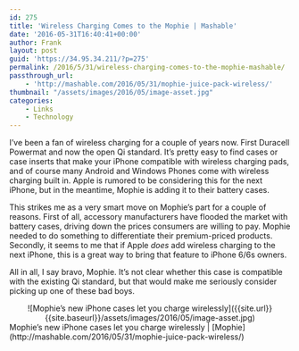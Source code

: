 ```yaml
---
id: 275
title: 'Wireless Charging Comes to the Mophie | Mashable'
date: '2016-05-31T16:40:41+00:00'
author: Frank
layout: post
guid: 'https://34.95.34.211/?p=275'
permalink: /2016/5/31/wireless-charging-comes-to-the-mophie-mashable/
passthrough_url:
    - 'http://mashable.com/2016/05/31/mophie-juice-pack-wireless/'
thumbnail: "/assets/images/2016/05/image-asset.jpg"
categories:
    - Links
    - Technology
---
```


I’ve been a fan of wireless charging for a couple of years now. First Duracell Powermat and now the open Qi standard. It’s pretty easy to find cases or case inserts that make your iPhone compatible with wireless charging pads, and of course many Android and Windows Phones come with wireless charging built in. Apple is rumored to be considering this for the next iPhone, but in the meantime, Mophie is adding it to their battery cases.

This strikes me as a very smart move on Mophie’s part for a couple of reasons. First of all, accessory manufacturers have flooded the market with battery cases, driving down the prices consumers are willing to pay. Mophie needed to do something to differentiate their premium-priced products. Secondly, it seems to me that if Apple *does* add wireless charging to the next iPhone, this is a great way to bring that feature to iPhone 6/6s owners.

All in all, I say bravo, Mophie. It’s not clear whether this case is compatible with the existing Qi standard, but that would make me seriously consider picking up one of these bad boys.

<div markdown="1" style="text-align: center;">
![Mophie’s new iPhone cases let you charge wirelessly]({{site.url}}{{site.baseurl}}/assets/images/2016/05/image-asset.jpg)
</div>
Mophie’s new iPhone cases let you charge wirelessly | [Mophie](http://mashable.com/2016/05/31/mophie-juice-pack-wireless/)